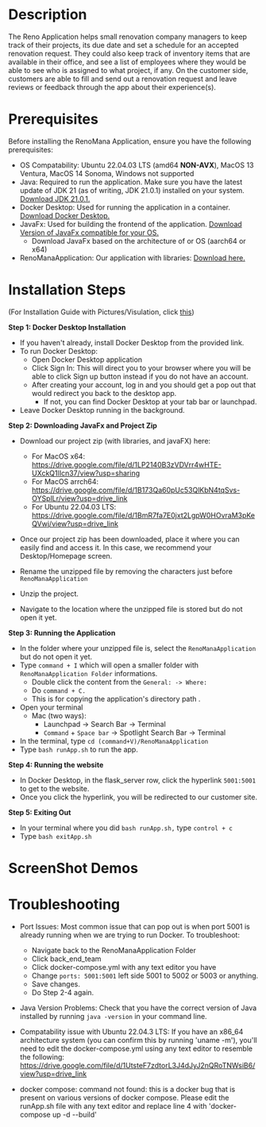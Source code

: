 # Description
The Reno Application helps small renovation company managers to keep track of their projects, its due date and set a schedule for an accepted renovation request. They could also keep track of inventory items that are available in their office, and see a list of employees where they would be able to see who is assigned to what project, if any. On the customer side, customers are able to fill and send out a renovation request and leave reviews or feedback through the app about their experience(s). 

# Prerequisites
Before installing the RenoMana Application, ensure you have the following prerequisites:

- OS Compatability: Ubuntu 22.04.03 LTS (amd64 **NON-AVX**), MacOS 13 Ventura, MacOS 14 Sonoma, Windows not supported
- Java: Required to run the application. Make sure you have the latest update of JDK 21 (as of writing, JDK 21.0.1) installed on your system. [Download JDK 21.0.1.](https://www.oracle.com/java/technologies/downloads/)
- Docker Desktop: Used for running the application in a container. [Download Docker Desktop.](https://www.docker.com/products/docker-desktop/)
- JavaFx: Used for building the frontend of the application. [Download Version of JavaFx compatible for your OS.](https://gluonhq.com/products/javafx/)
    - Download JavaFx based on the architecture of or OS (aarch64 or x64)
- RenoManaApplication: Our application with libraries: [Download here.](https://drive.google.com/file/d/1g8g-I4NQdezrSpD7YW5-s-JBBy-Gsu9r/view?usp=sharing)

# Installation Steps
(For Installation Guide with Pictures/Visulation, click [this](https://docs.google.com/document/d/1w0FADX0_oJc1_JlC1kkNfNMcAL2cwQGmA8ypfJn4GJs/edit?usp=sharing.))

**Step 1: Docker Desktop Installation**

-  If you haven't already, install Docker Desktop from the provided link.
- To run Docker Desktop:
    - Open Docker Desktop application
    - Click Sign In: This will direct you to your browser where you will be able to click Sign up button instead if you do not have an account. 
    - After creating your account, log in and you should get a pop out that would redirect you back to the desktop app. 
        - If not, you can find Docker Desktop at your tab bar or launchpad.
- Leave Docker Desktop running in the background.


**Step 2: Downloading JavaFx and Project Zip**
- Download our project zip (with libraries, and javaFX) here: 
    - For MacOS x64: https://drive.google.com/file/d/1LP2140B3zVDVrr4wHTE-UXckQ1lIcn37/view?usp=sharing
    - For MacOS arrch64: https://drive.google.com/file/d/1B173Qa60pUc53QlKbN4tqSvs-OYSplLr/view?usp=drive_link
    - For Ubuntu 22.04.03 LTS: https://drive.google.com/file/d/1BmR7fa7E0jxt2LgpW0HOvraM3pKeQVwj/view?usp=drive_link

- Once our project zip has been downloaded, place it where you can easily find and access it. In this case, we recommend your Desktop/Homepage screen. 
- Rename the unzipped file by removing the characters just before `RenoManaApplication`
- Unzip the project.
- Navigate to the location where the unzipped file is stored but do not open it yet.

**Step 3: Running the Application**
- In the folder where your unzipped file is, select the `RenoManaApplication` but do not open it yet.
- Type `command + I` which will open a smaller folder with `RenoManaApplication Folder` informations.
    - Double click the content from the `General: -> Where:` 
    - Do `command + C.`
    - This is for copying the application's directory path . 
- Open your terminal
    - Mac (two ways):
        - Launchpad → Search Bar → Terminal
        - `Command` + `Space bar` → Spotlight Search Bar → Terminal
- In the terminal, type `cd (command+V)/RenoManaApplication` 
- Type `bash runApp.sh` to run the app.

**Step 4: Running the website**
- In Docker Desktop, in the flask_server row, click the hyperlink `5001:5001` to get to the website.
- Once you click the hyperlink, you will be redirected to our customer site. 

**Step 5: Exiting Out**
- In your terminal where you did `bash runApp.sh,` type `control + c`
- Type `bash exitApp.sh`

# ScreenShot Demos


# Troubleshooting 
- Port Issues: Most common issue that can pop out is when port 5001 is already running when we are trying to run Docker. To troubleshoot:
    - Navigate back to the RenoManaApplication Folder
    - Click back_end_team
    - Click docker-compose.yml with any text editor you have
    - Change `ports: 5001:5001` left side 5001 to 5002 or 5003 or anything.
    - Save changes.
    - Do Step 2-4 again.

- Java Version Problems: Check that you have the correct version of Java installed by running `java -version` in your command line.
- Compatability issue with Ubuntu 22.04.3 LTS: If you have an x86_64 architecture system (you can confirm this by running 'uname -m'), you'll need to edit the docker-compose.yml using any text editor to resemble the following: https://drive.google.com/file/d/1UtsteF7zdtorL3J4dJyJ2nQRoTNWsiB6/view?usp=drive_link
- docker compose: command not found: this is a docker bug that is present on various versions of docker compose. Please edit the runApp.sh file with any text editor and replace line 4 with 'docker-compose up -d --build'
